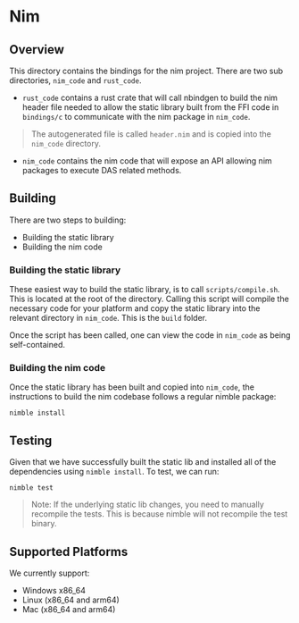 # Nim

## Overview

This directory contains the bindings for the nim project. There are two sub directories, `nim_code` and `rust_code`.

- `rust_code` contains a rust crate that will call nbindgen to build the nim header file needed to allow the static library built from the FFI code in `bindings/c` to communicate with the nim package in `nim_code`.

 > The autogenerated file is called `header.nim` and is copied into the `nim_code` directory.

- `nim_code` contains the nim code that will expose an API allowing nim packages to execute DAS related methods.

## Building

There are two steps to building:

- Building the static library
- Building the nim code

### Building the static library

These easiest way to build the static library, is to call `scripts/compile.sh`. This is located at the root of the directory. Calling this script will compile the necessary code for your platform and copy the static library into the relevant directory in `nim_code`. This is the `build` folder.

Once the script has been called, one can view the code in `nim_code` as being self-contained.

### Building the nim code

Once the static library has been built and copied into `nim_code`, the instructions to build the nim codebase follows a regular nimble package:

```
nimble install
```

## Testing

Given that we have successfully built the static lib and installed all of the dependencies using `nimble install`. To test, we can run:

```
nimble test
```

> Note: If the underlying static lib changes, you need to manually recompile the tests. This is because nimble will not recompile the test binary.

## Supported Platforms

We currently support:

- Windows x86_64
- Linux (x86_64 and arm64)
- Mac (x86_64 and arm64)

